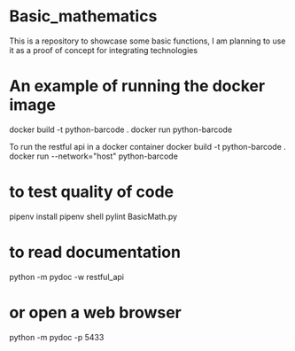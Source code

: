 # Basic_mathematics
This is a repository to showcase some basic functions, I am planning to use it as a proof of concept for integrating technologies

# An example of running the docker image
docker build -t python-barcode .
docker run python-barcode

To run the restful api in a docker container
docker build -t python-barcode .
docker run --network="host" python-barcode

# to test quality of code
pipenv install
pipenv shell
pylint BasicMath.py

# to read documentation
python -m pydoc -w restful_api

# or open a web browser
python -m pydoc -p 5433